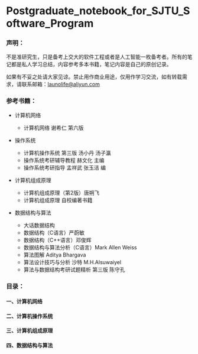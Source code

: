# Postgraduate_notebook_for_SJTU_Software_Program
### 声明：
不是准研究生，只是备考上交大的软件工程或者是人工智能一枚备考者。所有的笔记都是私人学习总结，内容参考多本书籍，笔记内容是自己的原创记录。

如果有不妥之处请大家见谅。禁止用作商业用途，仅用作学习交流，如有转载需求，请联系邮箱：launolife@aliyun.com

### 参考书籍：

  - 计算机网络
  
    - 计算机网络 谢希仁 第六版
    
  - 操作系统
  
    - 计算机操作系统 第三版  汤小丹 汤子瀛
    - 操作系统考研辅导教程  赫文化 主编
    - 操作系统考研指导  孟祥武 张玉洁 编
  
  - 计算机组成原理
  
    - 计算机组成原理（第2版）唐朔飞
    - 计算机组成原理 自校编著书籍
  
  - 数据结构与算法
  
    - 大话数据结构 
    - 数据结构（C语言）严蔚敏
    - 数据结构（C++语言）邓俊辉
    - 数据结构与算法分析（C语言）Mark Allen Weiss
    - 算法图解 Aditya Bhargava
    - 算法设计技巧与分析 沙特 M.H.Alsuwaiyel
    - 算法与数据结构考研试题精析 第三版 陈守孔
    
### 目录：
#### 一、计算机网络

#### 二、计算机操作系统

#### 三、计算机组成原理

#### 四、数据结构与算法
